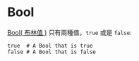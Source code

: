 # Bool
  		  
[Bool( 布林值 )](http://crystal-lang.org/api/Bool.html) 只有兩種值，`true` 或是 `false`:
  		  		  

```crystal
true  # A Bool that is true
false # A Bool that is false
```
